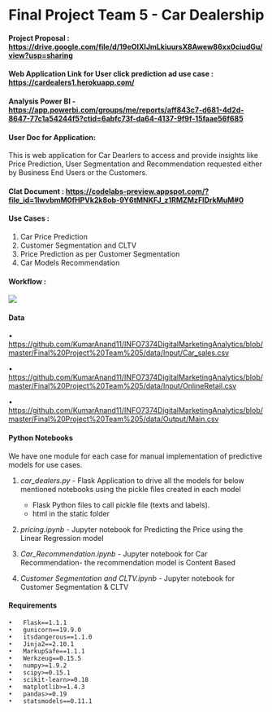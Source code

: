 # Final Project Team 5 - Car Dealership

#### Project Proposal : https://drive.google.com/file/d/19eOIXlJmLkiuursX8Awew86xx0ciudGu/view?usp=sharing

#### Web Application Link for User click prediction ad use case : https://cardealers1.herokuapp.com/

#### Analysis Power BI - https://app.powerbi.com/groups/me/reports/aff843c7-d681-4d2d-8647-77c1a54244f5?ctid=6abfc73f-da64-4137-9f9f-15faae56f685

#### User Doc for Application:

This is web application for Car Dearlers to access and provide insights like Price Prediction, User Segmentation and Recommendation requested either by Business End Users or the Customers.

#### Clat Document : https://codelabs-preview.appspot.com/?file_id=1IwvbmM0fHPVk2k8ob-9Y6tMNKFJ_z1RMZMzFlDrkMuM#0

#### Use Cases :
 1. Car Price Prediction
 2. Customer Segmentation and CLTV
 3. Price Prediction as per Customer Segmentation
 4. Car Models Recommendation
 
#### Workflow :

![](https://github.com/KumarAnand11/INFO7374DigitalMarketingAnalytics/blob/master/Final%20Project%20Team%205/static/images/workflow.JPG)

#### Data 

• https://github.com/KumarAnand11/INFO7374DigitalMarketingAnalytics/blob/master/Final%20Project%20Team%205/data/Input/Car_sales.csv

• https://github.com/KumarAnand11/INFO7374DigitalMarketingAnalytics/blob/master/Final%20Project%20Team%205/data/Input/OnlineRetail.csv

• https://github.com/KumarAnand11/INFO7374DigitalMarketingAnalytics/blob/master/Final%20Project%20Team%205/data/Output/Main.csv


#### Python Notebooks

We have one module for each case for manual implementation of predictive models for use cases.


1.  *car_dealers.py* - Flask Application to drive all the models for below mentioned notebooks using the pickle files created in each model
    +   Flask Python files to call pickle file (texts and labels).
    +   html in the static folder

2.  *pricing.ipynb* - Jupyter notebook for Predicting the Price using the Linear Regression model
    
3.  *Car_Recommendation.ipynb* - Jupyter notebook for Car Recommendation- the recommendation model is Content Based

4.  *Customer Segmentation and CLTV.ipynb* - Jupyter notebook for Customer Segmentation & CLTV

#### Requirements

	•   Flask==1.1.1
	•   gunicorn==19.9.0
	•   itsdangerous==1.1.0
	•   Jinja2==2.10.1
	•   MarkupSafe==1.1.1
	•   Werkzeug==0.15.5
	•   numpy>=1.9.2
	•   scipy>=0.15.1
	•   scikit-learn>=0.18
	•   matplotlib>=1.4.3
	•   pandas>=0.19
	•   statsmodels==0.11.1


